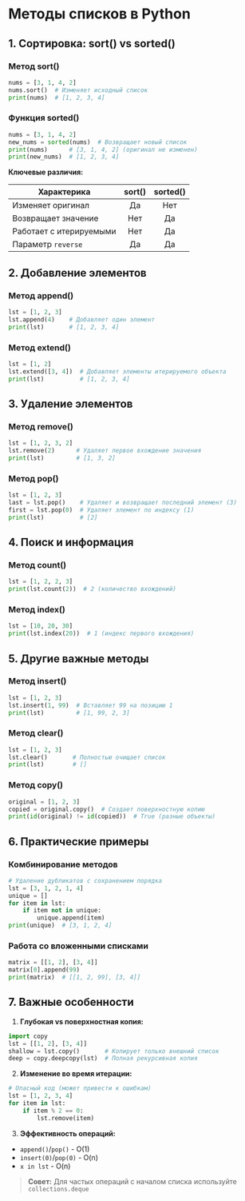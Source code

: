 # Методы списков в Python

## 1. Сортировка: sort() vs sorted()

### Метод sort()
```python
nums = [3, 1, 4, 2]
nums.sort()  # Изменяет исходный список
print(nums)  # [1, 2, 3, 4]
```

### Функция sorted()
```python
nums = [3, 1, 4, 2]
new_nums = sorted(nums)  # Возвращает новый список
print(nums)      # [3, 1, 4, 2] (оригинал не изменен)
print(new_nums)  # [1, 2, 3, 4]
```

**Ключевые различия:**

| Характерика             | sort() | sorted() |
|-------------------------|:------:|:--------:|
| Изменяет оригинал       | Да     | Нет      |
| Возвращает значение     | Нет    | Да       |
| Работает с итерируемыми | Нет    | Да       |
| Параметр `reverse`      | Да     | Да       |
## 2. Добавление элементов

### Метод append()
```python
lst = [1, 2, 3]
lst.append(4)    # Добавляет один элемент
print(lst)       # [1, 2, 3, 4]
```

### Метод extend()
```python
lst = [1, 2]
lst.extend([3, 4])  # Добавляет элементы итерируемого объекта
print(lst)          # [1, 2, 3, 4]
```

## 3. Удаление элементов

### Метод remove()
```python
lst = [1, 2, 3, 2]
lst.remove(2)      # Удаляет первое вхождение значения
print(lst)         # [1, 3, 2]
```

### Метод pop()
```python
lst = [1, 2, 3]
last = lst.pop()    # Удаляет и возвращает последний элемент (3)
first = lst.pop(0)  # Удаляет элемент по индексу (1)
print(lst)          # [2]
```

## 4. Поиск и информация

### Метод count()
```python
lst = [1, 2, 2, 3]
print(lst.count(2))  # 2 (количество вхождений)
```

### Метод index()
```python
lst = [10, 20, 30]
print(lst.index(20))  # 1 (индекс первого вхождения)
```

## 5. Другие важные методы

### Метод insert()
```python
lst = [1, 2, 3]
lst.insert(1, 99)  # Вставляет 99 на позицию 1
print(lst)         # [1, 99, 2, 3]
```

### Метод clear()
```python
lst = [1, 2, 3]
lst.clear()       # Полностью очищает список
print(lst)        # []
```

### Метод copy()
```python
original = [1, 2, 3]
copied = original.copy()  # Создает поверхностную копию
print(id(original) != id(copied))  # True (разные объекты)
```

## 6. Практические примеры

### Комбинирование методов
```python
# Удаление дубликатов с сохранением порядка
lst = [3, 1, 2, 1, 4]
unique = []
for item in lst:
    if item not in unique:
        unique.append(item)
print(unique)  # [3, 1, 2, 4]
```

### Работа со вложенными списками
```python
matrix = [[1, 2], [3, 4]]
matrix[0].append(99)
print(matrix)  # [[1, 2, 99], [3, 4]]
```

## 7. Важные особенности

1. **Глубокая vs поверхностная копия:**
```python
import copy
lst = [[1, 2], [3, 4]]
shallow = lst.copy()       # Копирует только внешний список
deep = copy.deepcopy(lst)  # Полная рекурсивная копия
```

2. **Изменение во время итерации:**
```python
# Опасный код (может привести к ошибкам)
lst = [1, 2, 3, 4]
for item in lst:
    if item % 2 == 0:
        lst.remove(item)
```

3. **Эффективность операций:**
- `append()`/`pop()` - O(1)
- `insert(0)`/`pop(0)` - O(n)
- `x in lst` - O(n)

> **Совет:** Для частых операций с началом списка используйте `collections.deque`